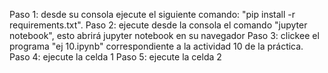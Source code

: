 Paso 1: desde su consola ejecute el siguiente comando: "pip install -r requirements.txt".
Paso 2: ejecute desde la consola el comando "jupyter notebook", esto abrirá jupyter notebook en su navegador
Paso 3: clickee el programa "ej 10.ipynb" correspondiente a la actividad 10 de la práctica.
Paso 4: ejecute la celda 1
Paso 5: ejecute la celda 2